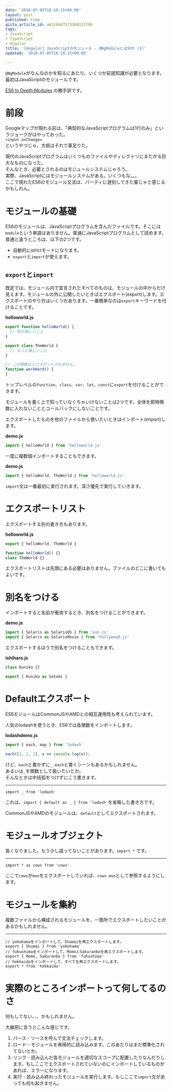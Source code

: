 ```yaml
---
date: '2018-07-05T18:10:15+09:00'
layout: post
published: true
qiita_article_id: a62cb8d75733b0321706
tags:
- JavaScript
- TypeScript
- Angular
title: '[Angular] JavaScriptのモジュール - @NgModuleとは何か (1)'
updated: '2018-07-05T18:10:15+09:00'

---
```

`@NgModule`がなんなのかを知るにあたり、いくつか前提知識が必要となります。  
最初はJavaScriptのモジュールです。  
  
[ES6 In Depth:Modules](https://hacks.mozilla.org/2015/08/es6-in-depth-modules/) の勝手訳です。  
  
# 前段  
  
Googleマップが現れる前は、「典型的なJavaScriptプログラムは1行のみ」というジョークがはやっておった。  
`<input onChange=`  
というやつじゃ。大抵はそれで事足りた。  
  
現代のJavaScriptプログラムはいくつものファイルやディレクトリにまたがる巨大なものになった。  
そんなとき、必要とされるのはモジュールシステムじゃろう。  
実際、JavaScriptにはモジュールシステムがある。いくつもな。。。  
ここで現れたES6のモジュール文法は、パーティに遅刻してきた輩じゃと感じるかもしれん。  
  
  
# モジュールの基礎  
  
ES6のモジュールは、JavaScriptプログラムを含んだファイルです。そこには`module`という単語はありません。普通にJavaScriptプログラムとして読めます。普通と違うところは、以下の2つです。  
  
* 自動的にstrictモードになります。  
* `export`と`import`が使えます。  
  
## `export`と`import`  
  
既定では、モジュール内で宣言されたすべてのものは、モジュールの中からだけ見えます。モジュールの外に公開したいときはエクスポート(export)します。エクスポートのやり方はいくつかあります。一番簡単なのは`export`キーワードを付けることです。  
  
**helloworld.js**  
```js:helloworld.js
export function helloWorld() {
  // 何か楽しいこと
}

export class TheWorld {
  // もっと楽しいこと
}

// この関数はエクスポートされません。
function workHard() {
}
```  
  
トップレベルの`function`、`class`、`var`、`let`、`const`に`export`を付けることができます。  
  
モジュールを書く上で知っていなくちゃいけないことは2つです。全体を即時関数に入れないこととコールバックにしないことです。  
  
エクスポートしたものを他のファイルから使いたいときはインポート(import)します。  
  
**demo.js**  
```js:demo.js
import { helloWorld } from 'helloworld.js'
```  
  
一度に複数個インポートすることもできます。  
  
**demo.js**  
```js:demo.js
import { helloWorld, TheWorld } from 'helloworld.js'
```  
  
`import`文は一番最初に実行されます。深さ優先で実行していきます。  
  
# エクスポートリスト  
  
エクスポートする別の書き方もあります。  
  
**helloworld.js**  
```js:helloworld.js
export { helloWorld, TheWorld }

function helloWorld() {}
class TheWorld {}
```  
  
エクスポートリストは先頭にある必要はありません。ファイルのどこに書いてもよいです。  
  
  
# 別名をつける  
  
インポートすると名前が衝突するとき、別名をつけることができます。  
  
**demo.js**  
```js:demo.js
import { Solaris as SolarisOS } from 'sun.js'
import { Solaris as SolarisMovie } from 'hollywood.js'
```  
  
エクスポートするほうで別名をつけることもできます。  
  
**ishihara.js**  
```js:ishihara.js
class Kuniko {}

export { Kuniko as Satomi }
```  
  
# Defaultエクスポート  
  
ES6モジュールはCommonJSやAMDとの相互運用性も考えられています。  
  
人気のlodashを使うとき、ES6では各関数をインポートします。  
  
**lodashdemo.js**  
```js:lodashdemo.js
import { each, map } from 'lodash'

each([3, 2, 1], x => console.log(x));
```  
  
けど、`each`と書かずに`_.each`と書くシーンもあるかもしれません。  
あるいは`_`を関数として扱いたいとか。  
そんなときは中括弧をつけずにこう書きます。  
  
****  
```js:
import _ from 'lodash'
```  
これは、`import { default as _ } from 'lodash'`を省略した書き方です。  
  
CommonJSやAMDのモジュールは、`default`としてエクスポートされます。  
  
# モジュールオブジェクト  
  
長くなりました。もう少し語ってないことがあります。`import *` です。  
  
****  
```js:
import * as cows from 'cows'
```  
  
ここで`cows`が`moo`をエクスポートしていれば、`cows.moo`として参照するようにします。  
  
  
# モジュールを集約  
  
複数ファイルから構成されるモジュールを、一箇所でエクスポートしたいことがあるかもしれません。  
  
****  
```js:
// yokohamaをインポートして、Shumaiを再エクスポートします。
export { Shumai } from 'yokohama'
// fukushimaをインポートして、MomoとSakuranboを再エクスポートします。
export { Momo, Sakuranbo } from 'fukushima'
// hokkaidoをインポートして、すべてを再エクスポートします。
export * from 'hokkaido'
```  
  
# 実際のところインポートって何してるのさ  
  
何もしてない、、、かもしれません。  
  
大雑把に言うとこんな感じです。  
  
1. パース - ソースを呼んで文法チェックします。  
2. ロード - モジュールを再帰的に読み込みます。このあたりはまだ標準化されてないとか。  
3. リンク - 読み込んだ各モジュールを適切なスコープに配置したりなんだりします。もしここでエクスポートされていないのにインポートしているものがあれば、エラーになります。  
4. 実行 - 読み込み終わったモジュールを実行します。もしここで`import`文があっても何も起きません。  
